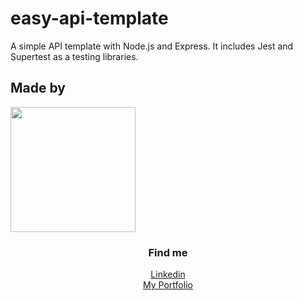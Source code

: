# easy-api-template
A simple API template with Node.js and Express. It includes Jest and Supertest as a testing libraries.

<div align="left">
  <h2>Made by</h2>
<a align="center" href="https://www.gabrielcmoris.com/" target="blank"><img align="center" src="https://onionimageboard.s3.amazonaws.com/portfolio/bust.svg" height="200" /></a>

<h3 align="center">Find me</h3>
<div align="center">
<a href="https://www.linkedin.com/in/gabrieltrompeta/" target="_blank">Linkedin</a>
 </div>
 
 
<div align="center">
<a href="https://www.gabrielcmoris.com/" target="_blank">My Portfolio</a>
</div>
